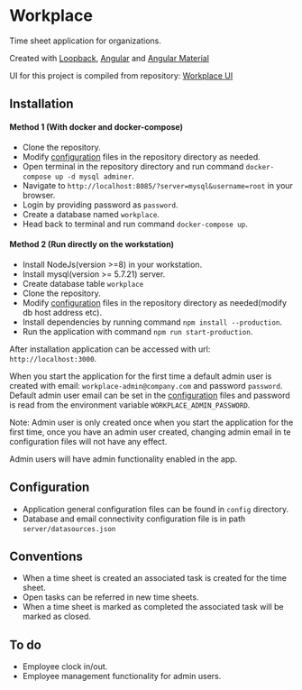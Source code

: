 # Workplace

Time sheet application for organizations.

Created with [Loopback](https://loopback.io/doc/en/lb3/), [Angular](https://v6.angular.io) and [Angular Material](https://v6.material.angular.io/)

UI for this project is compiled from repository: [Workplace UI](https://github.com/harishanchu/workplace-ui)

## Installation

#### Method 1 (With docker and docker-compose)

- Clone the repository.
- Modify [configuration](#configuration) files in the repository directory as needed.
- Open terminal in the repository directory and run command `docker-compose up -d mysql adminer`.
- Navigate to `http://localhost:8085/?server=mysql&username=root` in your browser.
- Login by providing password as `password`.
- Create a database named `workplace`.
- Head back to terminal and run command `docker-compose up`.

#### Method 2 (Run directly on the workstation)

- Install NodeJs(version >=8) in your workstation.
- Install mysql(version >= 5.7.21) server.
- Create database table `workplace`
- Clone the repository.
- Modify [configuration](#configuration) files in the repository directory as needed(modify db host address etc).
- Install dependencies by running command `npm install --production`.
- Run the application with command `npm run start-production`.

After installation application can be accessed with url: `http://localhost:3000`.

When you start the application for the first time a default admin user is created with email: `workplace-admin@company.com` and password `password`.
Default admin user email can be set in the [configuration](#configuration) files and password is read from the environment variable `WORKPLACE_ADMIN_PASSWORD`.

Note: Admin user is only created once when you start the application for the first time, once you have an admin user created, changing admin email in te configuration files will not have any effect.

Admin users will have admin functionality enabled in the app.

## Configuration

- Application general configuration files can be found in `config` directory.
- Database and email connectivity configuration file is in path `server/datasources.json`

## Conventions

- When a time sheet is created an associated task is created for the time sheet.
- Open tasks can be referred in new time sheets.
- When a time sheet is marked as completed the associated task will be marked as closed.

## To do

- Employee clock in/out.
- Employee management functionality for admin users.
